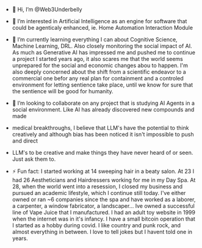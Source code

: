 - 👋 Hi, I’m @Web3Underbelly
- 👀 I’m interested in Artificial Intelligence as an engine for software that could be agenticaly enhanced, ie. Home Automation Interaction Module
- 🌱 I’m currently learning everything I can about Cognitive Science, Machine Learning, DRL. Also closely monitoring the social impact of AI. As
much as Generative AI has impressed me and pushed me to continue a project I started years ago, it also scares me that the world seems unprepared for
the social and economic changes abou to happen. I'm also deeply concerned about the shift from a scientific endeavor to a commercial one befor any real
plan for containment and a controled environment for letting sentience take place, until we know for sure that the sentience will be good for humanity.
- 💞️ I’m looking to collaborate on any project that is studying AI Agents in a social environment. Like AI has already discovered new compounds and made
- medical breakthroughs, I believe that LLM's have the potential to think creatively and although bias has been noticed it isn't impossible to push and direct
- LLM's to be creative and make things they have never heard of or seen. Just ask them to.


- ⚡ Fun fact: I started working at 14 sweeping hair in a beaty salon. At 23 I had 26 Aestheticians and Hairdressers working for me in my Day Spa. At 28,
when the world went into a resession, I closed my business and pursued an academic lifestyle, which I continue still today. I've either owned or ran ~6
companies since the spa and have worked as a laborer, a carpenter, a window fabricator, a landscaper... Ive owned a successful line of Vape Juice that I
manufactured. I had an adult toy website in 1999 when the internet was in it's infancy. I have a small bitcoin operation that I started as a hobby during covid.
I like country and punk rock, and almost everything in between. I love to tell jokes but I havent told one in years.




